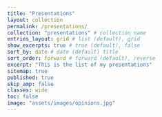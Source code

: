 ```yaml
---
title: "Presentations"
layout: collection
permalink: /presentations/
collection: "presentations" # collection name
entries_layout: grid # list (default), grid
show_excerpts: true # true (default), false
sort_by: date # date (default) title
sort_order: forward # forward (default), reverse
excerpt: "This is the list of my presentations"
sitemap: true
published: true
skip_amp: false
classes: wide
toc: false
image: "assets/images/opinions.jpg"
---
```

